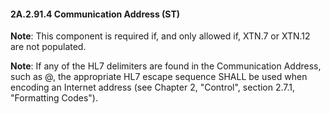 #### 2A.2.91.4 Communication Address (ST)

**Note**: This component is required if, and only allowed if, XTN.7 or XTN.12 are not populated.

**Note**: If any of the HL7 delimiters are found in the Communication Address, such as @, the appropriate HL7 escape sequence SHALL be used when encoding an Internet address (see Chapter 2, "Control", section 2.7.1, "Formatting Codes").
